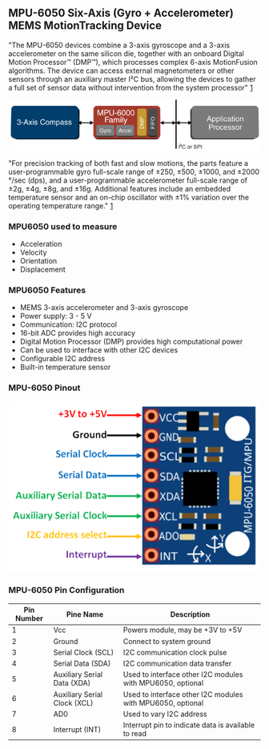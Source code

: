## MPU-6050 Six-Axis (Gyro + Accelerometer) MEMS MotionTracking Device

"The MPU-6050 devices combine a 3-axis gyroscope and a 3-axis accelerometer on the same silicon die, together with an onboard Digital Motion Processor™ (DMP™), which processes complex 6-axis MotionFusion algorithms. The device can access external magnetometers or other sensors through an auxiliary master I²C bus, allowing the devices to gather a full set of sensor data without intervention from the system processor" [1]

[1]: https://www.invensense.com/products/motion-tracking/6-axis/mpu-6050/

![MPU-6000 Family Block Design](./images/mpu-6000-family-diagram.png "MPU-6000 Family Block Diagram")

"For precision tracking of both fast and slow motions, the parts feature a user-programmable gyro full-scale range of ±250, ±500, ±1000, and ±2000 °/sec (dps), and a user-programmable accelerometer full-scale range of ±2g, ±4g, ±8g, and ±16g. Additional features include an embedded temperature sensor and an on-chip oscillator with ±1% variation over the operating temperature range." [1]

### MPU6050 used to measure
- Acceleration
- Velocity
- Orientation
- Displacement


### MPU6050 Features
- MEMS 3-axis accelerometer and 3-axis gyroscope
- Power supply: 3 - 5 V
- Communication: I2C protocol
- 16-bit ADC provides high accuracy
- Digital Motion Processor (DMP) provides high computational power
- Can be used to interface with other I2C devices
- Configurable I2C address
- Built-in temperature sensor

### MPU-6050 Pinout

![MPU-6050 Pinout](./images/mpu6050-pinout.png "MPU-6050 Pinout")


### MPU-6050 Pin Configuration

| Pin Number | Pine Name | Description |
| ------ | ----- | ---------- |
| 1      | Vcc  | Powers module, may be +3V to +5V |
| 2 | Ground | Connect to system ground |
| 3 | Serial Clock (SCL) | I2C communication clock pulse |
| 4 | Serial Data (SDA) | I2C communication data transfer |
| 5 | Auxiliary Serial Data (XDA) | Used to interface other I2C modules with MPU6050, optional |
| 6 | Auxiliary Serial Clock (XCL) | Used to interface other I2C modules with MPU6050, optional |
| 7 | AD0 | Used to vary I2C address |
| 8 | Interrupt (INT) | Interrupt pin to indicate data is available to read |
